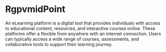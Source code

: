# RgpvmidPoint
An eLearning platform is a digital tool that provides individuals with access to educational content, resources, and interactive courses online. These platforms offer a flexible from anywhere with an internet connection. Users can typically access a wide range of courses, assessments, and collaborative tools to support their learning journey.
